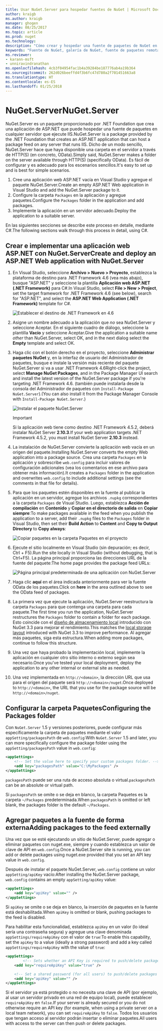 ```yaml
---
title: Usar NuGet.Server para hospedar fuentes de NuGet | Microsoft Docs
author: kraigb
ms.author: kraigb
manager: ghogen
ms.date: 08/25/2017
ms.topic: article
ms.prod: nuget
ms.technology: 
description: "Cómo crear y hospedar una fuente de paquetes de NuGet en cualquier servidor que ejecute IIS mediante NuGet.Server, de forma que los paquetes estén disponibles a través de HTTP y OData."
keywords: "Fuente de NuGet, galería de NuGet, fuente de paquetes remota, NuGet.Server"
ms.reviewer:
- karann-msft
- unniravindranathan
ms.openlocfilehash: 4cb3f04954fac1b4a39284be187776ab4a19b364
ms.sourcegitcommit: 262d026beeffd4f3b6fc47d780a2f701451663a8
ms.translationtype: HT
ms.contentlocale: es-ES
ms.lasthandoff: 01/25/2018
---
```

# <a name="nugetserver"></a><span data-ttu-id="395dd-104">NuGet.Server</span><span class="sxs-lookup"><span data-stu-id="395dd-104">NuGet.Server</span></span>

<span data-ttu-id="395dd-105">NuGet.Server es un paquete proporcionado por .NET Foundation que crea una aplicación de ASP.NET que puede hospedar una fuente de paquetes en cualquier servidor que ejecute IIS.</span><span class="sxs-lookup"><span data-stu-id="395dd-105">NuGet.Server is a package provided by the .NET Foundation that creates an ASP.NET application that can host a package feed on any server that runs IIS.</span></span> <span data-ttu-id="395dd-106">Dicho de un modo sencillo, NuGet.Server hace que haya disponible una carpeta en el servidor a través de HTTP(S) (en concreto, OData).</span><span class="sxs-lookup"><span data-stu-id="395dd-106">Simply said, NuGet.Server makes a folder on the server available through HTTP(S) (specifically OData).</span></span> <span data-ttu-id="395dd-107">Es fácil de configurar y es adecuado para los escenarios sencillos.</span><span class="sxs-lookup"><span data-stu-id="395dd-107">It's easy to set up and is best for simple scenarios.</span></span>

1. <span data-ttu-id="395dd-108">Cree una aplicación web ASP.NET vacía en Visual Studio y agregue el paquete NuGet.Server.</span><span class="sxs-lookup"><span data-stu-id="395dd-108">Create an empty ASP.NET Web application in Visual Studio and add the NuGet.Server package to it.</span></span>
1. <span data-ttu-id="395dd-109">Configure la carpeta `Packages` en la aplicación y agregue paquetes.</span><span class="sxs-lookup"><span data-stu-id="395dd-109">Configure the `Packages` folder in the application and add packages.</span></span>
1. <span data-ttu-id="395dd-110">Implemente la aplicación en un servidor adecuado.</span><span class="sxs-lookup"><span data-stu-id="395dd-110">Deploy the application to a suitable server.</span></span>

<span data-ttu-id="395dd-111">En las siguientes secciones se describe este proceso en detalle, mediante C#.</span><span class="sxs-lookup"><span data-stu-id="395dd-111">The following sections walk through this process in detail, using C#.</span></span>

## <a name="create-and-deploy-an-aspnet-web-application-with-nugetserver"></a><span data-ttu-id="395dd-112">Crear e implementar una aplicación web ASP.NET con NuGet.Server</span><span class="sxs-lookup"><span data-stu-id="395dd-112">Create and deploy an ASP.NET Web application with NuGet.Server</span></span>

1. <span data-ttu-id="395dd-113">En Visual Studio, seleccione **Archivo > Nuevo > Proyecto**, establezca la plataforma de destino para .NET Framework 4.6 (vea más abajo), busque "ASP.NET" y seleccione la plantilla **Aplicación web ASP.NET (.NET Framework)** para C#.</span><span class="sxs-lookup"><span data-stu-id="395dd-113">In Visual Studio, select **File > New > Project**, set the target framework for .NET Framework 4.6 (see below), search for "ASP.NET", and select the **ASP.NET Web Application (.NET Framework)** template for C#.</span></span>

    ![Establecer el destino de .NET Framework en 4.6](media/Hosting_01-NuGet.Server-Set4.6.png)

1. <span data-ttu-id="395dd-115">Asigne un nombre adecuado a la aplicación que *no* sea NuGet.Server y seleccione Aceptar. En el siguiente cuadro de diálogo, seleccione la plantilla **Vacío** y seleccione Aceptar.</span><span class="sxs-lookup"><span data-stu-id="395dd-115">Give the application a suitable name *other* than NuGet.Server, select OK, and in the next dialog select the **Empty** template and select OK.</span></span>

1. <span data-ttu-id="395dd-116">Haga clic con el botón derecho en el proyecto, seleccione **Administrar paquetes NuGet** y, en la interfaz de usuario del Administrador de paquetes, busque e instale la versión más reciente del paquete NuGet.Server si va a usar .NET Framework 4.6</span><span class="sxs-lookup"><span data-stu-id="395dd-116">Right-click the project, select **Manage NuGet Packages**, and in the Package Manager UI search and install the latest version of the NuGet.Server package if you're targeting .NET Framework 4.6.</span></span> <span data-ttu-id="395dd-117">(también puede instalarla desde la consola del Administrador de paquetes con `Install-Package NuGet.Server`).</span><span class="sxs-lookup"><span data-stu-id="395dd-117">(You can also install it from the Package Manager Console with `Install-Package NuGet.Server`.)</span></span>

    ![Instalar el paquete NuGet.Server](media/Hosting_02-NuGet.Server-Package.png)

    > [!Important]
    > <span data-ttu-id="395dd-119">Si la aplicación web tiene como destino .NET Framework 4.5.2, deberá instalar NuGet Server **2.10.3**.</span><span class="sxs-lookup"><span data-stu-id="395dd-119">If your web application targets .NET Framework 4.5.2, you must install NuGet Server **2.10.3** instead.</span></span>

1. <span data-ttu-id="395dd-120">La instalación de NuGet.Server convierte la aplicación web vacía en un origen del paquete.</span><span class="sxs-lookup"><span data-stu-id="395dd-120">Installing NuGet.Server converts the empty Web application into a package source.</span></span> <span data-ttu-id="395dd-121">Crea una carpeta `Packages` en la aplicación y sobrescribe `web.config` para incluir valores de configuración adicionales (vea los comentarios en ese archivo para obtener más información).</span><span class="sxs-lookup"><span data-stu-id="395dd-121">It creates a `Packages` folder in the application and overwrites `web.config` to include additional settings (see the comments in that file for details).</span></span>

1. <span data-ttu-id="395dd-122">Para que los paquetes estén disponibles en la fuente al publicar la aplicación en un servidor, agregue los archivos `.nupkg` correspondientes a la carpeta `Packages` de Visual Studio. Luego, establezca **Acción de compilación** en **Contenido** y **Copiar en el directorio de salida** en **Copiar siempre**:</span><span class="sxs-lookup"><span data-stu-id="395dd-122">To make packages available in the feed when you publish the application to a server, add their `.nupkg` files to the `Packages` folder in Visual Studio, then set their **Build Action** to **Content** and **Copy to Output Directory** to **Copy always**:</span></span>

    ![Copiar paquetes en la carpeta Paquetes en el proyecto](media/Hosting_03-NuGet.Server-Package-Folder.png)

1. <span data-ttu-id="395dd-124">Ejecute el sitio localmente en Visual Studio (sin depuración; es decir, Ctrl + F5).</span><span class="sxs-lookup"><span data-stu-id="395dd-124">Run the site locally in Visual Studio (without debugging, that is Ctrl+F5).</span></span> <span data-ttu-id="395dd-125">La página principal proporciona las direcciones URL de la fuente del paquete:</span><span class="sxs-lookup"><span data-stu-id="395dd-125">The home page provides the package feed URLs:</span></span>

    ![Página principal predeterminada de una aplicación con NuGet.Server](media/Hosting_04-NuGet.Server-FeedHomePage.png)

1. <span data-ttu-id="395dd-127">Haga clic **aquí** en el área indicada anteriormente para ver la fuente OData de los paquetes.</span><span class="sxs-lookup"><span data-stu-id="395dd-127">Click on **here** in the area outlined above to see the OData feed of packages.</span></span>

1. <span data-ttu-id="395dd-128">La primera vez que ejecute la aplicación, NuGet.Server reestructura la carpeta `Packages` para que contenga una carpeta para cada paquete.</span><span class="sxs-lookup"><span data-stu-id="395dd-128">The first time you run the application, NuGet.Server restructures the `Packages` folder to contain a folder for each package.</span></span> <span data-ttu-id="395dd-129">Esto coincide con el [diseño de almacenamiento local](http://blog.nuget.org/20151118/nuget-3.3.html#folder-based-repository-commands) introducido con NuGet 3.3 para mejorar el rendimiento.</span><span class="sxs-lookup"><span data-stu-id="395dd-129">This matches the [local storage layout](http://blog.nuget.org/20151118/nuget-3.3.html#folder-based-repository-commands) introduced with NuGet 3.3 to improve performance.</span></span> <span data-ttu-id="395dd-130">Al agregar más paquetes, siga esta estructura.</span><span class="sxs-lookup"><span data-stu-id="395dd-130">When adding more packages, continue to follow this structure.</span></span>

1. <span data-ttu-id="395dd-131">Una vez que haya probado la implementación local, implemente la aplicación en cualquier otro sitio interno o externo según sea necesario.</span><span class="sxs-lookup"><span data-stu-id="395dd-131">Once you've tested your local deployment, deploy the application to any other internal or external site as needed.</span></span>
1. <span data-ttu-id="395dd-132">Una vez implementada en `http://<domain>`, la dirección URL que usa para el origen del paquete será `http://<domain>/nuget`.</span><span class="sxs-lookup"><span data-stu-id="395dd-132">Once deployed to `http://<domain>`, the URL that you use for the package source will be `http://<domain>/nuget`.</span></span>

## <a name="configuring-the-packages-folder"></a><span data-ttu-id="395dd-133">Configurar la carpeta Paquetes</span><span class="sxs-lookup"><span data-stu-id="395dd-133">Configuring the Packages folder</span></span>

<span data-ttu-id="395dd-134">Con `NuGet.Server` 1.5 y versiones posteriores, puede configurar más específicamente la carpeta de paquetes mediante el valor `appSetting/packagesPath` de `web.config`:</span><span class="sxs-lookup"><span data-stu-id="395dd-134">With `NuGet.Server` 1.5 and later, you can more specifically configure the package folder using the `appSetting/packagesPath` value in `web.config`:</span></span>

```xml
<appSettings>
    <!-- Set the value here to specify your custom packages folder. -->
    <add key="packagesPath" value="C:\MyPackages" />
</appSettings>
```

<span data-ttu-id="395dd-135">`packagesPath` puede ser una ruta de acceso absoluta o virtual.</span><span class="sxs-lookup"><span data-stu-id="395dd-135">`packagesPath` can be an absolute or virtual path.</span></span>

<span data-ttu-id="395dd-136">Si `packagesPath` se omite o se deja en blanco, la carpeta Paquetes es la carpeta `~/Packages` predeterminada.</span><span class="sxs-lookup"><span data-stu-id="395dd-136">When `packagesPath` is omitted or left blank, the packages folder is the default `~/Packages`.</span></span>

## <a name="adding-packages-to-the-feed-externally"></a><span data-ttu-id="395dd-137">Agregar paquetes a la fuente de forma externa</span><span class="sxs-lookup"><span data-stu-id="395dd-137">Adding packages to the feed externally</span></span>

<span data-ttu-id="395dd-138">Una vez que se esté ejecutando un sitio de NuGet.Server, puede agregar o eliminar paquetes con nuget.exe, siempre y cuando establezca un valor de clave de API en `web.config`.</span><span class="sxs-lookup"><span data-stu-id="395dd-138">Once a NuGet.Server site is running, you can add or delete packages using nuget.exe provided that you set an API key value in `web.config`.</span></span>

<span data-ttu-id="395dd-139">Después de instalar el paquete NuGet.Server, `web.config` contiene un valor `appSetting/apiKey` vacío:</span><span class="sxs-lookup"><span data-stu-id="395dd-139">After installing the NuGet.Server package, `web.config` contains an empty `appSetting/apiKey` value:</span></span>

```xml
<appSettings>
    <add key="apiKey" value="" />
</appSettings>
```

<span data-ttu-id="395dd-140">Si `apiKey` se omite o se deja en blanco, la inserción de paquetes en la fuente está deshabilitada.</span><span class="sxs-lookup"><span data-stu-id="395dd-140">When `apiKey` is omitted or blank, pushing packages to the feed is disabled.</span></span>

<span data-ttu-id="395dd-141">Para habilitar esta funcionalidad, establezca `apiKey` en un valor (lo ideal sería una contraseña segura) y agregue una clave denominada `appSettings/requireApiKey` con el valor de `true`:</span><span class="sxs-lookup"><span data-stu-id="395dd-141">To enable this capability, set the `apiKey` to a value (ideally a strong password) and add a key called `appSettings/requireApiKey` with the value of `true`:</span></span>

```xml
<appSettings>
        <!-- Sets whether an API Key is required to push/delete packages -->
    <add key="requireApiKey" value="true" />

    <!-- Set a shared password (for all users) to push/delete packages -->
    <add key="apiKey" value="" />
</appSettings>
```

<span data-ttu-id="395dd-142">Si el servidor ya está protegido o no necesita una clave de API (por ejemplo, al usar un servidor privado en una red de equipo local), puede establecer `requireApiKey` en `false`.</span><span class="sxs-lookup"><span data-stu-id="395dd-142">If your server is already secured or you do not otherwise require an API key (for example, when using a private server on a local team network), you can set `requireApiKey` to `false`.</span></span> <span data-ttu-id="395dd-143">Todos los usuarios que tengan acceso al servidor podrán insertar o eliminar paquetes.</span><span class="sxs-lookup"><span data-stu-id="395dd-143">All users with access to the server can then push or delete packages.</span></span>